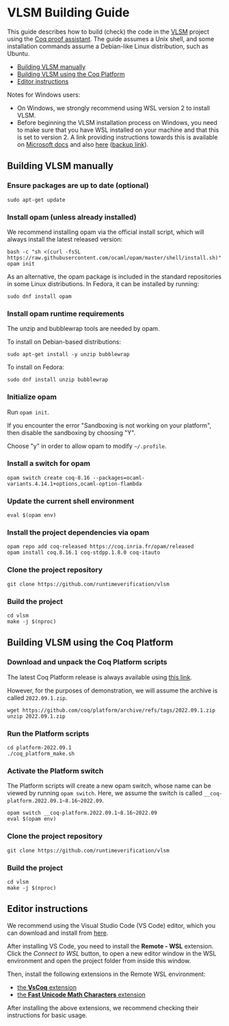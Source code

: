 # VLSM Building Guide

This guide describes how to build (check) the code in the
[VLSM](https://github.com/runtimeverification/vlsm) project
using the [Coq proof assistant](https://coq.inria.fr).
The guide assumes a Unix shell, and some installation commands
assume a Debian-like Linux distribution, such as Ubuntu.

- [Building VLSM manually](#building-vlsm-manually)
- [Building VLSM using the Coq Platform](#building-vlsm-using-the-coq-platform)
- [Editor instructions](#editor-instructions)

Notes for Windows users:

- On Windows, we strongly recommend using WSL version 2 to install VLSM.
- Before beginning the VLSM installation process on Windows, you need to make sure that you have WSL installed on your machine and that this is set to version 2. A link providing instructions towards this is available on [Microsoft docs](https://docs.microsoft.com/en-us/windows/wsl/) and also [here](https://pureinfotech.com/install-windows-subsystem-linux-2-windows-10/) ([backup link](https://web.archive.org/web/20220712162626/https://pureinfotech.com/install-windows-subsystem-linux-2-windows-10/)).

## Building VLSM manually

### Ensure packages are up to date (optional)

```shell
sudo apt-get update
```

### Install opam (unless already installed)

We recommend installing opam via the official install script, which will always
install the latest released version:

```shell
bash -c "sh <(curl -fsSL https://raw.githubusercontent.com/ocaml/opam/master/shell/install.sh)"
opam init
```

As an alternative, the opam package is included in the
standard repositories in some Linux distributions. In Fedora,
it can be installed by running:

```shell
sudo dnf install opam
```

### Install opam runtime requirements

The unzip and bubblewrap tools are needed by opam.

To install on Debian-based distributions:

```shell
sudo apt-get install -y unzip bubblewrap
```

To install on Fedora:

```shell
sudo dnf install unzip bubblewrap
```

### Initialize opam

Run `opam init`.

If you encounter the error "Sandboxing is not working on your platform", then
disable the sandboxing by choosing "Y".

Choose "y" in order to allow opam to modify `~/.profile`.

### Install a switch for opam

```shell
opam switch create coq-8.16 --packages=ocaml-variants.4.14.1+options,ocaml-option-flambda
```

### Update the current shell environment

```shell
eval $(opam env)
```

### Install the project dependencies via opam

```shell
opam repo add coq-released https://coq.inria.fr/opam/released
opam install coq.8.16.1 coq-stdpp.1.8.0 coq-itauto
```

### Clone the project repository

```shell
git clone https://github.com/runtimeverification/vlsm
```

### Build the project

```shell
cd vlsm
make -j $(nproc)
```

## Building VLSM using the Coq Platform

### Download and unpack the Coq Platform scripts

The latest Coq Platform release is always available using [this link](https://github.com/coq/platform/releases/latest). 

However, for the purposes of demonstration, we will assume the archive is called `2022.09.1.zip`.

```shell
wget https://github.com/coq/platform/archive/refs/tags/2022.09.1.zip
unzip 2022.09.1.zip
```

### Run the Platform scripts

```shell
cd platform-2022.09.1
./coq_platform_make.sh
```

### Activate the Platform switch

The Platform scripts will create a new opam switch, whose
name can be viewed by running `opam switch`. Here, we assume
the switch is called `__coq-platform.2022.09.1~8.16~2022.09`.

```shell
opam switch __coq-platform.2022.09.1~8.16~2022.09
eval $(opam env)
```

### Clone the project repository

```shell
git clone https://github.com/runtimeverification/vlsm
```

### Build the project

```shell
cd vlsm
make -j $(nproc)
```

## Editor instructions

We recommend using the Visual Studio Code (VS Code) editor, which you can download and install from [here](https://code.visualstudio.com/).

After installing VS Code, you need to install the **Remote - WSL** extension. Click the *Connect to WSL* button, to open a new editor window in the WSL environment and open the project folder from inside this window.

Then, install the following extensions in the Remote WSL environment:

- [the **VsCoq** extension](https://marketplace.visualstudio.com/items?itemName=maximedenes.vscoq)
- [the **Fast Unicode Math Characters** extension](https://marketplace.visualstudio.com/items?itemName=GuidoTapia2.unicode-math-vscode)

After installing the above extensions, we recommend checking their instructions for basic usage.
